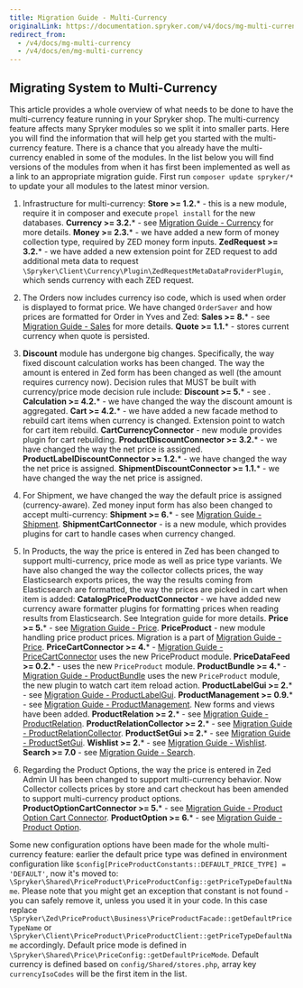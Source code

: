 ```yaml
---
title: Migration Guide - Multi-Currency
originalLink: https://documentation.spryker.com/v4/docs/mg-multi-currency
redirect_from:
  - /v4/docs/mg-multi-currency
  - /v4/docs/en/mg-multi-currency
---
```


## Migrating System to Multi-Currency
This article provides a whole overview of what needs to be done to have the multi-currency feature running in your Spryker shop. The multi-currency feature affects many Spryker modules so we split it into smaller parts. Here you will find the information that will help get you started with the multi-currency feature.
There is a chance that you already have the multi-currency enabled in some of the modules. In the list below you will find versions of the modules from when it has first been implemented as well as a link to an appropriate migration guide.
First run `composer update spryker/*` to update your all modules to the latest minor version.

1. Infrastructure for multi-currency:
**Store >= 1.2.*** - this is a new module, require it in composer and execute `propel install` for the new databases.
**Currency >= 3.2.*** - see [Migration Guide - Currency](/docs/scos/dev/migration-and-integration/202001.0/module-migration-guides/mg-currency) for more details.
**Money >= 2.3.*** - we have added a new form of money collection type, required by ZED money form inputs.
**ZedRequest >= 3.2.*** - we have added a new extension point for ZED request to add additional meta data to request `\Spryker\Client\Currency\Plugin\ZedRequestMetaDataProviderPlugin`, which sends currency with each ZED request.

2. The Orders now includes currency iso code, which is used when order is displayed to format price. We have changed `OrderSaver` and how prices are formatted for Order in Yves and Zed:
**Sales >= 8.*** - see [Migration Guide - Sales](/docs/scos/dev/migration-and-integration/202001.0/module-migration-guides/mg-sales) for more details.
**Quote >= 1.1.*** - stores current currency when quote is persisted.

3. **Discount** module has undergone big changes. Specifically, the way fixed discount calculation works has been changed. The way the amount is entered in Zed form has been changed as well (the amount requires currency now). Decision rules that MUST be built with currency/price mode decision rule include:
**Discount >= 5.*** - see .
**Calculation >= 4.2.*** - we have changed the way the discount amount is aggregated.
**Cart >= 4.2.*** - we have added a new facade method to rebuild cart items when currency is changed. Extension point to watch for cart item rebuild.
**CartCurrencyConnector** - new module provides plugin for cart rebuilding. <!-- See [Currency configuration](https://documentation.spryker.com/v4/docs/currency) for more details.-->
**ProductDiscountConnector >= 3.2.*** - we have changed the way the net price is assigned.
**ProductLabelDiscountConnector >= 1.2.*** - we have changed the way the net price is assigned.
**ShipmentDiscountConnector >= 1.1.*** - we have changed the way the net price is assigned.

4. For Shipment, we have changed the way the default price is assigned (currency-aware). Zed money input form has also been changed to accept multi-currency:
**Shipment >= 6.*** - see [Migration Guide - Shipment](/docs/scos/dev/migration-and-integration/202001.0/module-migration-guides/mg-shipment).
**ShipmentCartConnector** - is a new module, which provides plugins for cart to handle cases when currency changed. <!-- add a link See Integration guide for more details.-->

5. In Products, the way the price is entered in Zed has been changed to support multi-currency, price mode as well as price type variants. We have also changed the way the collector collects prices, the way Elasticsearch exports prices, the way the results coming from Elasticsearch are formatted, the way the prices are picked in cart when item is added:
 **CatalogPriceProductConnector** - we have added new currency aware formatter plugins for formatting prices when reading results from Elasticsearch. See Integration guide for more details.
**Price >= 5.*** - see [Migration Guide - Price](/docs/scos/dev/migration-and-integration/202001.0/module-migration-guides/mg-price).
**PriceProduct** - new module handling price product prices. Migration is a part of [Migration Guide - Price](/docs/scos/dev/migration-and-integration/202001.0/module-migration-guides/mg-price).
**PriceCartConnector >= 4.*** -  [Migration Guide - PriceCartConnector](/docs/scos/dev/migration-and-integration/202001.0/module-migration-guides/mg-price-cart-c) uses the new PriceProduct module.
**PriceDataFeed >= 0.2.*** - uses the new `PriceProduct` module.
**ProductBundle >= 4.*** - [Migration Guide - ProductBundle](/docs/scos/dev/migration-and-integration/202001.0/module-migration-guides/mg-product-bund) uses the new `PriceProduct` module, the new plugin to watch cart item reload action.
**ProductLabelGui >= 2.*** - see [Migration Guide - ProductLabelGui](/docs/scos/dev/migration-and-integration/202001.0/module-migration-guides/mg-product-labe).
**ProductManagement >= 0.9.*** - see [Migration Guide - ProductManagement](/docs/scos/dev/migration-and-integration/202001.0/module-migration-guides/mg-product-mana). New forms and views have been added.
**ProductRelation >= 2.*** - see [Migration Guide - ProductRelation](/docs/scos/dev/migration-and-integration/202001.0/module-migration-guides/mg-product-rela).
**ProductRelationCollector >= 2.*** - see [Migration Guide - ProductRelationCollector](/docs/scos/dev/migration-and-integration/202001.0/module-migration-guides/mg-product-rela).
**ProductSetGui >= 2.*** - see [Migration Guide - ProductSetGui](/docs/scos/dev/migration-and-integration/202001.0/module-migration-guides/mg-product-set-).
**Wishlist >= 2.*** - see [Migration Guide - Wishlist](/docs/scos/dev/migration-and-integration/202001.0/module-migration-guides/mg-wishlist).
**Search >= 7.0** - see [Migration Guide - Search](/docs/scos/dev/migration-and-integration/202001.0/module-migration-guides/mg-search).

6. Regarding the Product Options, the way the price is entered in Zed Admin UI has been changed to support multi-currency behavior. Now Collector collects prices by store and cart checkout has been amended to support multi-currency product options.
**ProductOptionCartConnector >= 5.*** - see [Migration Guide - Product Option Cart Connector](/docs/scos/dev/migration-and-integration/202001.0/module-migration-guides/mg-product-opti).
**ProductOption >= 6.*** - see [Migration Guide - Product Option](/docs/scos/dev/migration-and-integration/202001.0/module-migration-guides/mg-product-opti).

Some new configuration options have been made for the whole multi-currency feature: earlier the default price type was defined in environment configuration like `$config[PriceProductConstants::DEFAULT_PRICE_TYPE] = 'DEFAULT'`, now it's moved to: `\Spryker\Shared\PriceProduct\PriceProductConfig::getPriceTypeDefaultName`. Please note that you might get an exception that constant is not found - you can safely remove it, unless you used it in your code. In this case replace `\Spryker\Zed\PriceProduct\Business\PriceProductFacade::getDefaultPriceTypeName` or `\Spryker\Client\PriceProduct\PriceProductClient::getPriceTypeDefaultName` accordingly. Default price mode is defined in `\Spryker\Shared\Price\PriceConfig::getDefaultPriceMode`. Default currency is defined based on `config/Shared/stores.php`, array key `currencyIsoCodes` will be the first item in the list.

